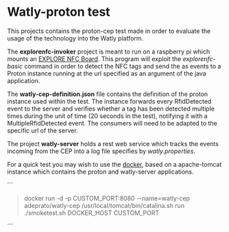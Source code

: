 # Watly-proton test
This projects contains the proton-cep test made in order to evaluate the usage of the technology into the Watly platform.

The **explorenfc-invoker** project is meant to run on a raspberry pi which mounts an [EXPLORE NFC Board](https://www.element14.com/community/docs/DOC-71574/l/explore-nfc-board-for-raspberry-pi). This program will exploit the *explorenfc-basic* command in order to detect the NFC tags and send the as events to a Proton instance running at the url specified as an argument of the java application.

The **watly-cep-definition.json** file contains the definition of the proton instance used within the test. The instance forwards every RfidDetected event to the server and verifies whether a tag has been detected multiple times during the unit of time (20 seconds in the test), notifying it with a MultipleRfidDetected event. The consumers will need to be adapted to the specific url of the server.

The project **watly-server** holds a rest web service which tracks the events incoming from the CEP into a log file specifies by *watly.properties*.

For a quick test you may wish to use the [docker](https://hub.docker.com/r/adeprato/watly-cep/), based on a apache-tomcat instance which contains the proton and watly-server applications.

´´´
> docker run -d -p CUSTOM_PORT:8080 --name=watly-cep adeprato/watly-cep /usr/local/tomcat/bin/catalina.sh run
> ./smoketest.sh DOCKER_HOST CUSTOM_PORT

´´´
